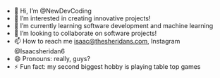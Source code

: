 - 👋 Hi, I’m @NewDevCoding
- 👀 I’m interested in creating innovative projects!
- 🌱 I’m currently learning software development and machine learning
- 💞️ I’m looking to collaborate on software projects!
- 📫 How to reach me isaac@thesheridans.com, Instagram @Isaacsheridan6
- 😄 Pronouns: really, guys?
- ⚡ Fun fact: my second biggest hobby is playing table top games

<!---
NewDevCoding/NewDevCoding is a ✨ special ✨ repository because its `README.md` (this file) appears on your GitHub profile.
You can click the Preview link to take a look at your changes.
--->
